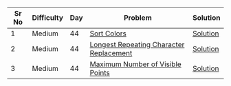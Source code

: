 | Sr No | Difficulty | Day | Problem                                                                                                           | Solution                                                         |
| ----- | ---------- | --- | ----------------------------------------------------------------------------------------------------------------- | ---------------------------------------------------------------- |
| 1     | Medium     | 44  | [Sort Colors](https://leetcode.com/problems/sort-colors/)                                                         | [Solution](./Medium/Sort_Colors.cpp)                             |
| 2     | Medium     | 44  | [Longest Repeating Character Replacement](https://leetcode.com/problems/longest-repeating-character-replacement/) | [Solution](./Medium/Longest_Repeating_Character_Replacement.cpp) |
| 3     | Medium     | 44  | [Maximum Number of Visible Points](https://leetcode.com/problems/maximum-number-of-visible-points/)                                                                                                              | [Solution]()                                                     |
